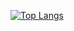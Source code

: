 [![Top Langs](https://github-readme-stats.vercel.app/api/top-langs/?username=tlscksgur&langs_count=8)](https://github.com/tlscksgur)
